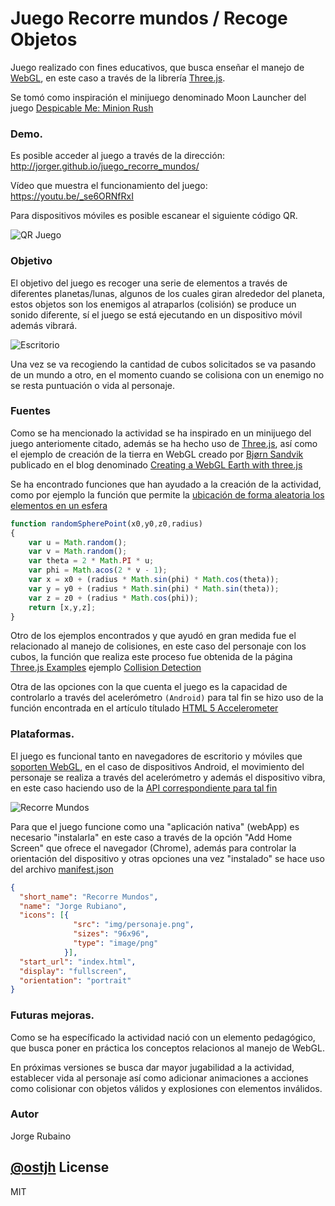 # Juego Recorre mundos / Recoge Objetos

Juego realizado con fines educativos, que busca enseñar el manejo de [WebGL], en este caso a través de la librería [Three.js].

Se tomó como inspiración el minijuego denominado Moon Launcher del juego [Despicable Me: Minion Rush]

### Demo.

Es posible acceder al juego a través de la dirección: http://jorger.github.io/juego_recorre_mundos/

Vídeo que muestra el funcionamiento del juego: https://youtu.be/_se6ORNfRxI

Para dispositivos móviles es posible escanear el siguiente código QR.

![QR Juego](https://dl.dropboxusercontent.com/u/181689/imgGame/qrJuego.png)

### Objetivo

El objetivo del juego es recoger una serie de elementos a través de diferentes planetas/lunas, algunos de los cuales giran alrededor del planeta, estos objetos son los enemigos al atraparlos (colisión) se produce un sonido diferente, sí el juego se está ejecutando en un dispositivo móvil además vibrará.

![Escritorio](https://dl.dropboxusercontent.com/u/181689/imgGame/screen01.png)

Una vez se va recogiendo la cantidad de cubos solicitados se va pasando de un mundo a otro, en el momento cuando se colisiona con un enemigo no se resta puntuación o vida al personaje.

### Fuentes

Como se ha mencionado la actividad se ha inspirado en un minijuego del juego anteriomente citado, además se ha hecho uso de [Three.js], así como el ejemplo de creación de la tierra en WebGL creado por [Bjørn Sandvik] publicado en el blog denominado [Creating a WebGL Earth with three.js]

Se ha encontrado funciones que han ayudado a la creación de la actividad, como por ejemplo la función que permite la [ubicación de forma aleatoria los elementos en un esfera]

```javascript
function randomSpherePoint(x0,y0,z0,radius)
{
	var u = Math.random();
	var v = Math.random();
	var theta = 2 * Math.PI * u;
	var phi = Math.acos(2 * v - 1);
	var x = x0 + (radius * Math.sin(phi) * Math.cos(theta));
	var y = y0 + (radius * Math.sin(phi) * Math.sin(theta));
	var z = z0 + (radius * Math.cos(phi));
	return [x,y,z];
}
```

Otro de los ejemplos encontrados y que ayudó en gran medida fue el relacionado al manejo de colisiones, en este caso del personaje con los cubos, la función que realiza este proceso fue obtenida de la página [Three.js Examples] ejemplo [Collision Detection]

Otra de las opciones con la que cuenta el juego es la capacidad de controlarlo a través del acelerómetro ```(Android)``` para tal fin se hizo uso de la función encontrada en el artículo títulado [HTML 5 Accelerometer]

### Plataformas.

El juego es funcional tanto en navegadores de escritorio y móviles que [soporten WebGL], en el caso de dispositivos Android, el movimiento del personaje se realiza  a través del acelerómetro y además el dispositivo vibra, en este caso haciendo uso de la [API correspondiente para tal fin]

![Recorre Mundos](https://dl.dropboxusercontent.com/u/181689/imgGame/screen02.png)

Para que el juego funcione como una "aplicación nativa" (webApp) es necesario "instalarla" en este caso a través de la opción "Add Home Screen" que ofrece el navegador (Chrome), además para controlar la orientación del dispositivo y otras opciones una vez "instalado" se hace uso del archivo [manifest.json]

```json
{
  "short_name": "Recorre Mundos",
  "name": "Jorge Rubiano",  
  "icons": [{
              "src": "img/personaje.png",
              "sizes": "96x96",
              "type": "image/png"
            }],
  "start_url": "index.html",
  "display": "fullscreen",
  "orientation": "portrait"
}
```

### Futuras mejoras.

Como se ha específicado la actividad nació con un elemento pedagógico, que busca poner en práctica los conceptos relacionos al manejo de WebGL.

En próximas versiones se busca dar mayor jugabilidad a la actividad, establecer vida al personaje así como adicionar animaciones a acciones como colisionar con objetos válidos y explosiones con elementos inválidos.

### Autor
Jorge Rubaino

[@ostjh]
License
----
MIT

[Despicable Me: Minion Rush]:http://www.dmthegame.com/?section=home
[Bjørn Sandvik]:https://github.com/turban
[Creating a WebGL Earth with three.js]:http://blog.thematicmapping.org/2013/09/creating-webgl-earth-with-threejs.html
[Three.js]:http://threejs.org/
[WebGL]:https://www.khronos.org/webgl/wiki/Main_Page
[Three.js Examples]:https://stemkoski.github.io/Three.js/index.html
[Collision Detection]:https://stemkoski.github.io/Three.js/index.html#collision-detection
[HTML 5 Accelerometer]:http://juur.link/2011/02/html-5-accelerometer/
[soporten WebGL]:http://caniuse.com/#feat=webgl
[API correspondiente para tal fin]:http://davidwalsh.name/demo/vibrate.php
[manifest.json]:https://developers.google.com/web/updates/2014/11/Support-for-installable-web-apps-with-webapp-manifest-in-chrome-38-for-Android
[ubicación de forma aleatoria los elementos en un esfera]:http://stackoverflow.com/a/15048260
[@ostjh]:https://twitter.com/ostjh
